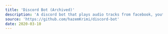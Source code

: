 ```yaml
---
title: 'Discord Bot (Archived)'
description: 'A discord bot that plays audio tracks from facebook, youtube and podcast websites.'
source: 'https://github.com/hazemKrimi/discord-bot'
date: 2020-03-10
---
```

